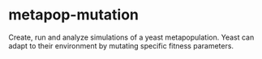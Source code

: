 metapop-mutation
================

Create, run and analyze simulations of a yeast metapopulation.  Yeast can adapt to their environment by mutating specific fitness parameters.
